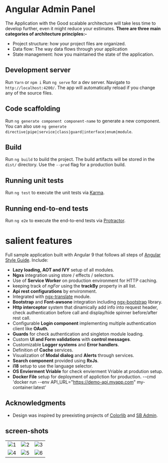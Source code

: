 # Angular Admin Panel

The Application with the Good scalable architecture will take less time to develop further, even it might reduce your estimates.
**There are three main categories of architecture principles:-**

<ul>
<li>
Project structure: how your project files are organized.
</li>
<li>
Data flow: The way data flows through your application
</li>
<li>
State management: how you maintained the state of the application.
</li>
</ul>

## Development server

Run `Yarn` or `npm i`
Run `ng serve` for a dev server. Navigate to `http://localhost:4200/`. The app will automatically reload if you change any of the source files.

## Code scaffolding

Run `ng generate component component-name` to generate a new component. You can also use `ng generate directive|pipe|service|class|guard|interface|enum|module`.

## Build

Run `ng build` to build the project. The build artifacts will be stored in the `dist/` directory. Use the `--prod` flag for a production build.

## Running unit tests

Run `ng test` to execute the unit tests via [Karma](https://karma-runner.github.io).

## Running end-to-end tests

Run `ng e2e` to execute the end-to-end tests via [Protractor](http://www.protractortest.org/).

# salient features

Full sample application built with Angular 9 that follows all steps of [Angular Style Guide](https://angular.io/guide/styleguide). Include:

- **Lazy loading, AOT and IVY** setup of all modules.
- **Ngxs** integration using store / effects / selectors.
- Use of **Service Worker** on production environment for HTTP caching.
- keeping track of _ngFor_ using the **trackBy** property in all list.
- **Api rest configurations** by environment.
- Integrated with [ngx-translate](http://www.ngx-translate.com/) module.
- **Bootstrap** and **Font-awsone** integration including [ngx-bootstrap](https://valor-software.com/ngx-bootstrap/#/) library.
- **Http interceptor** system that dinamically add info into request header, check authentication before call and display/hide spinner before/after rest call.
- Configurable **Login component** implementing multiple authentication client like **OAuth**.
- **Guards** for check authentication and singleton module loading.
- Custom **UI and Form validations** with **control messages**.
- Customizable **Logger systems** and **Error handlers**.
- Definition of **Cache** services.
- Visualization of **Modal dialog** and **Alerts** through services.
- **Search component** provided using **RxJs**.
- **i18** setup to use the language selector.
- **OS Envierment Vriable** for check envierment Vriable at prodution setup.
- **Docker File** setup for deployment of appliction for production.
  --cmd 'docker run --env API_URL="https://demo-api.myapp.com" my-container:latest'

## Acknowledgments

- Design was inspired by preexisting projects of [Colorlib](https://colorlib.com) and [SB Admin](http://startbootstrap.com/templates/sb-admin/).

## screen-shots

<table>
<tr>
<td><img src="https://github.com/sjain2393/Angular-Admin-Template/blob/master/screen-shot/1.png"  alt="1"></td>
<td><img src="https://github.com/sjain2393/Angular-Admin-Template/blob/master/screen-shot/2.png"  alt="2"></td>
<td><img src="https://github.com/sjain2393/Angular-Admin-Template/blob/master/screen-shot/3.png" alt="3"></td>
</tr>
<tr>
<td><img src="https://github.com/sjain2393/Angular-Admin-Template/blob/master/screen-shot/4.png" alt="4"></td>
<td><img src="https://github.com/sjain2393/Angular-Admin-Template/blob/master/screen-shot/5.png"  alt="5"></td>
<td><img src="https://github.com/sjain2393/Angular-Admin-Template/blob/master/screen-shot/6.png"  alt="6"></td>
</tr>
</table>
